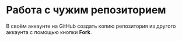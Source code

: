 # **Работа с чужим репозиторием**
В своём аккаунте на GitHub создать копию репозитория из другого аккаунта с помощью кнопки **Fork**.